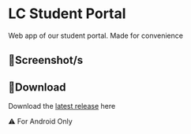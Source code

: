 # **LC Student Portal**
Web app of our student portal. Made for convenience

## 📸**Screenshot/s**

## 💾**Download**
Download the [latest release](https://github.com/moonlighthowling616/web-redirect-app/releases/tag/v1.0-release) here

⚠️ For Android Only
